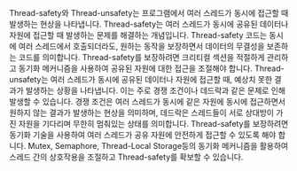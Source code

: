Thread-safety와 Thread-unsafety는 프로그램에서 여러 스레드가 동시에 접근할 때 발생하는 현상을 나타냅니다. Thread-safety는 여러 스레드가 동시에 공유된 데이터나 자원에 접근할 때 발생하는 문제를 해결하는 개념입니다. Thread-safety 코드는 동시에 여러 스레드에서 호출되더라도, 원하는 동작을 보장하면서 데이터의 무결성을 보존하는 코드를 의미합니다. Thread-safety를 보장하려면 크리티컬 섹션을 적절하게 관리하고 동기화 메커니즘을 사용하여 공유된 자원에 대한 접근을 조절해야 합니다. Thread-unsafety는 여러 스레드가 동시에 공유된 데이터나 자원에 접근할 때, 예상치 못한 결과가 발생하는 상황을 나타냅니다. 이는 주로 경쟁 조건이나 데드락과 같은 문제로 인해 발생할 수 있습니다. 경쟁 조건은 여러 스레드가 동시에 같은 자원에 동시에 접근하면서 원하지 않는 결과가 발생하는 현상을 의미하며, 데드락은 스레드들이 서로 상대방이 가진 자원을 기다리며 무한히 멈춰있는 상태를 의미합니다. Thread-safety를 보장하려면 동기화 기술을 사용하여 여러 스레드가 공유 자원에 안전하게 접근할 수 있도록 해야 합니다. Mutex, Semaphore, Thread-Local Storage등의 동기화 메커니즘을 활용하여 스레드 간의 상호작용을 조절하고 Thread-safety를 확보할 수 있습니다.

